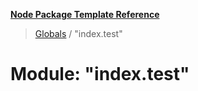 **[Node Package Template Reference](../README.md)**

> [Globals](../README.md) / "index.test"

# Module: "index.test"
